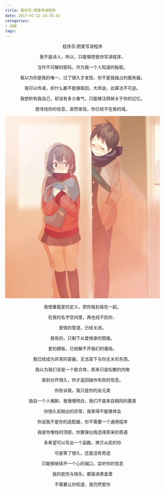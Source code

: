 ```yaml
---
title: 程序员:把爱写进程序
date: 2017-01-12 14:35:41
categories:
- 诗歌
tags: 
---
```

<p style="text-align: center;">程序员:把爱写进程序</p>
<p style="text-align: center;">我不是诗人，所以，只能够把爱你写进程序，</p>
<p style="text-align: center;">当作不可解的密码，作为我一个人知道的秘密。</p>
<p style="text-align: center;">我以为你是我的唯一，过了很久才发现，你不是我独占的服务器。</p>
<p style="text-align: center;">我可以传递，却什么都不能够取回，大师说，此算法不可逆。</p>
<p style="text-align: center;">我想析构我自己，却没有多少勇气，只能够注释掉关于你的记忆。</p>
<p style="text-align: center;">想寻找你的信息，突然发现，你已经不在我的域。</p>
<p style="text-align: center;"><a href="https://raw.githubusercontent.com/nicolite/nicolite.github.io/master/images/20170112-143541-1.jpg"><img src="https://raw.githubusercontent.com/nicolite/nicolite.github.io/master/images/20170112-143541-1.jpg" alt="" /></a></p>  

<p style="text-align: center;">我想重载爱的定义，把你我封装在一起，</p>
<p style="text-align: center;">在我的名字空间里，再也找不到你，</p>
<p style="text-align: center;">爱情的管道，已经关闭。</p>
<p style="text-align: center;">我有的，只剩下从爱继承的颓废。</p>
<p style="text-align: center;">爱的模板，已经解不开我们的僵局。</p>
<p style="text-align: center;">我已经成为异常的容器，无法容下与你无关的东西。</p>
<p style="text-align: center;">我以为我们该是一个联合体，原来只是松散的内聚</p>
<p style="text-align: center;">直到分开很久，你才返回操作失败的信息。</p>
<p style="text-align: center;">你告诉我，我只是你的友元类</p>
<p style="text-align: center;">独自一个人难醉，我慢慢明白，我们不是来自相同的基类</p>
<p style="text-align: center;">你很久前抛出的异常，我笨得不能够体会</p>
<p style="text-align: center;">你说我不是你的适配器，你不需要一个通用程序</p>
<p style="text-align: center;">我是你堆栈的顶部，你要弹出我选择原来的奇遇</p>
<p style="text-align: center;">多希望可以写出一个函数，拷贝从前的你</p>
<p style="text-align: center;">可是等了很久，还是没有奇迹</p>
<p style="text-align: center;">只能够继续开一个心的端口，监听你的信息</p>
<p style="text-align: center;">我的悲伤与快乐，都装进黑盒里</p>
<p style="text-align: center;">不需要让你知道，我仍然爱你</p>